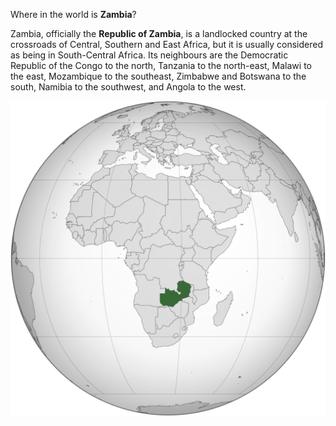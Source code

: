 Where in the world is **Zambia**?
<!--question-->
Zambia, officially the **Republic of Zambia**, is a landlocked country at the crossroads of Central, Southern and East Africa, but it is usually considered as being in South-Central Africa. Its neighbours are the Democratic Republic of the Congo to the north, Tanzania to the north-east, Malawi to the east, Mozambique to the southeast, Zimbabwe and Botswana to the south, Namibia to the southwest, and Angola to the west.

![Map of Zambia](images/Zambia_(orthographic_projection).svg)